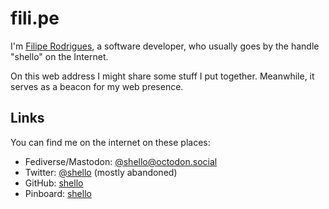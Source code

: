 # fili.pe

I'm [Filipe Rodrigues](/about.html "About me"), a software developer,
who usually goes by the handle "shello" on the Internet.

On this web address I might share some stuff I put together.
Meanwhile, it serves as a beacon for my web presence.

## Links

You can find me on the internet on these places:

- Fediverse/Mastodon: [@shello@octodon.social](https://octodon.social/@shello)
- Twitter: [@shello](https://twitter.com/shello) (mostly abandoned)
- GitHub: [shello](https://github.com/shello)
- Pinboard: [shello](https://pinboard.in/u:shello)

